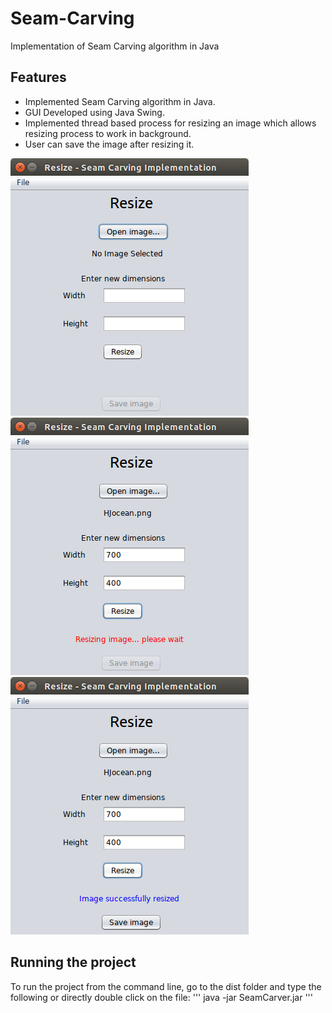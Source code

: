 # Seam-Carving
Implementation of Seam Carving algorithm in Java

## Features
* Implemented Seam Carving algorithm in Java. 
* GUI Developed using Java Swing.
* Implemented thread based process for resizing an image which allows resizing process to work in background. 
* User can save the image after resizing it.

![Screenshot](screenshots/home.png)
![Screenshot](screenshots/resize_running.png)
![Screenshot](screenshots/resize_finished.png)

## Running the project

To run the project from the command line, go to the dist folder and
type the following or directly double click on the file:
'''
java -jar SeamCarver.jar
'''

